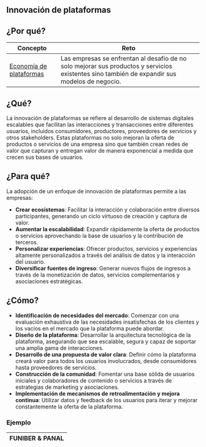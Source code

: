 ## Innovación de plataformas

## ¿Por qué?

|Concepto|Reto|
|-|-|
[Economía de plataformas](https://es.wikipedia.org/wiki/Econom%C3%ADa_de_plataformas)|Las empresas se enfrentan al desafío de no solo mejorar sus productos y servicios existentes sino también de expandir sus modelos de negocio.

## ¿Qué?

La innovación de plataformas se refiere al desarrollo de sistemas digitales escalables que facilitan las interacciones y transacciones entre diferentes usuarios, incluidos consumidores, productores, proveedores de servicios y otros stakeholders. Estas plataformas no solo mejoran la oferta de productos o servicios de una empresa sino que también crean redes de valor que capturan y entregan valor de manera exponencial a medida que crecen sus bases de usuarios.

## ¿Para qué?

La adopción de un enfoque de innovación de plataformas permite a las empresas:

- **Crear ecosistemas**: Facilitar la interacción y colaboración entre diversos participantes, generando un ciclo virtuoso de creación y captura de valor.
- **Aumentar la escalabilidad**: Expandir rápidamente la oferta de productos o servicios aprovechando la base de usuarios y la contribución de terceros.
- **Personalizar experiencias**: Ofrecer productos, servicios y experiencias altamente personalizados a través del análisis de datos y la interacción del usuario.
- **Diversificar fuentes de ingreso**: Generar nuevos flujos de ingresos a través de la monetización de datos, servicios complementarios y asociaciones estratégicas.

## ¿Cómo?

- **Identificación de necesidades del mercado**: Comenzar con una evaluación exhaustiva de las necesidades insatisfechas de los clientes y los vacíos en el mercado que la plataforma puede abordar.
- **Diseño de la plataforma**: Desarrollar la arquitectura tecnológica de la plataforma, asegurando que sea escalable, segura y capaz de soportar una amplia gama de interacciones.
- **Desarrollo de una propuesta de valor clara**: Definir cómo la plataforma creará valor para todos los usuarios involucrados, desde consumidores hasta proveedores de servicios.
- **Construcción de la comunidad**: Fomentar una base sólida de usuarios iniciales y colaboradores de contenido o servicios a través de estrategias de marketing y asociaciones.
- **Implementación de mecanismos de retroalimentación y mejora continua**: Utilizar datos y feedback de los usuarios para iterar y mejorar constantemente la oferta de la plataforma.

### Ejemplo

|FUNIBER & PANAL|
|-|
